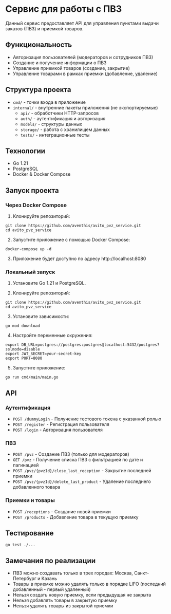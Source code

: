 # Сервис для работы с ПВЗ

Данный сервис предоставляет API для управления пунктами выдачи заказов (ПВЗ) и приемкой товаров.

## Функциональность

- Авторизация пользователей (модераторов и сотрудников ПВЗ)
- Создание и получение информации о ПВЗ
- Управление приемкой товаров (создание, закрытие)
- Управление товарами в рамках приемки (добавление, удаление)

## Структура проекта

- `cmd/` - точки входа в приложение
- `internal/` - внутренние пакеты приложения (не экспортируемые)
  - `api/` - обработчики HTTP-запросов
  - `auth/` - аутентификация и авторизация
  - `models/` - структуры данных
  - `storage/` - работа с хранилищем данных
  - `tests/` - интеграционные тесты

## Технологии

- Go 1.21
- PostgreSQL
- Docker & Docker Compose

## Запуск проекта

### Через Docker Compose

1. Клонируйте репозиторий:
```
git clone https://github.com/aventhis/avito_pvz_service.git
cd avito_pvz_service
```

2. Запустите приложение с помощью Docker Compose:
```
docker-compose up -d
```

3. Приложение будет доступно по адресу http://localhost:8080

### Локальный запуск

1. Установите Go 1.21 и PostgreSQL.

2. Клонируйте репозиторий:
```
git clone https://github.com/aventhis/avito_pvz_service.git
cd avito_pvz_service
```

3. Установите зависимости:
```
go mod download
```

4. Настройте переменные окружения:
```
export DB_URL=postgres://postgres:postgres@localhost:5432/postgres?sslmode=disable
export JWT_SECRET=your-secret-key
export PORT=8080
```

5. Запустите приложение:
```
go run cmd/main/main.go
```

## API

### Аутентификация

- `POST /dummyLogin` - Получение тестового токена с указанной ролью
- `POST /register` - Регистрация пользователя
- `POST /login` - Авторизация пользователя

### ПВЗ

- `POST /pvz` - Создание ПВЗ (только для модераторов)
- `GET /pvz` - Получение списка ПВЗ с фильтрацией по дате и пагинацией
- `POST /pvz/{pvzId}/close_last_reception` - Закрытие последней приемки
- `POST /pvz/{pvzId}/delete_last_product` - Удаление последнего добавленного товара

### Приемки и товары

- `POST /receptions` - Создание новой приемки
- `POST /products` - Добавление товара в текущую приемку

## Тестирование

```
go test ./...
```

## Замечания по реализации

- ПВЗ можно создавать только в трех городах: Москва, Санкт-Петербург и Казань
- Товары в приемке можно удалять только в порядке LIFO (последний добавленный - первый удаленный)
- Нельзя создать новую приемку, если предыдущая не закрыта
- Нельзя добавлять товары в закрытую приемку
- Нельзя удалять товары из закрытой приемки